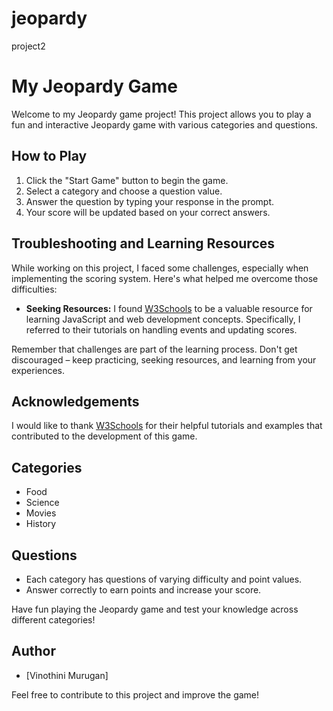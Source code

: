 # jeopardy
project2
# My Jeopardy Game

Welcome to my Jeopardy game project! This project allows you to play a fun and interactive Jeopardy game with various categories and questions.

## How to Play

1. Click the "Start Game" button to begin the game.
2. Select a category and choose a question value.
3. Answer the question by typing your response in the prompt.
4. Your score will be updated based on your correct answers.

## Troubleshooting and Learning Resources

While working on this project, I faced some challenges, especially when implementing the scoring system. Here's what helped me overcome those difficulties:

- **Seeking Resources:** I found [W3Schools](https://www.w3schools.com/) to be a valuable resource for learning JavaScript and web development concepts. Specifically, I referred to their tutorials on handling events and updating scores.


Remember that challenges are part of the learning process. Don't get discouraged – keep practicing, seeking resources, and learning from your experiences.

## Acknowledgements

I would like to thank [W3Schools](https://www.w3schools.com/) for their helpful tutorials and examples that contributed to the development of this game.

## Categories

- Food
- Science
- Movies
- History

## Questions

- Each category has questions of varying difficulty and point values.
- Answer correctly to earn points and increase your score.

Have fun playing the Jeopardy game and test your knowledge across different categories!

## Author

- [Vinothini Murugan]

Feel free to contribute to this project and improve the game!

